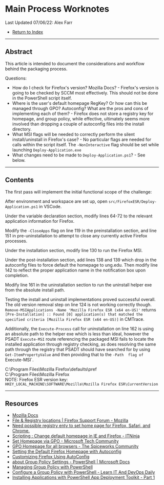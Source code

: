 # Main Process Worknotes
Last Updated 07/06/22: Alex Farr

- [Return to Index](0-index.md)

---
## Abstract
This article is intended to document the considerations and workflow behind the packaging process.

Questions: 
- How do I check for Firefox's version? Mozilla Docs?
		- Firefox's version is going to be checked by SCCM most effectively. This should not be done in the PowerShell script itself. 
- Where is the user's default homepage RegKey? Or how can this be managed through GPO? Autoconfig? What are the pros and cons of implementing each of them?
		- Firefox does not store a registry key for homepage, and group policy, while effective, ultimately seems more involved than dropping a couple of autoconfig files into the install directory. 
- What MSI flags will be needed to correctly perform the silent install/uninstall in Firefox's case?
		- No particular flags are needed for calls within the script itself.  The `-NonInteractive` flag should be set while launching `Deploy-Application.exe` 
- What changes need to be made to `Deploy-Application.ps1`?
		- See below.

---
## Contents
The first pass will implement the initial functional scope of the challenge:

After environment and workspace are set up, open `src/FirefoxESR/Deploy-Application.ps1` in VSCode. 

Under the variable declaration section, modify lines 64-72 to the relevant application information for Firefox.

Modify the `-CloseApps` flag on line 119 in the preinstallation section, and line 151 in pre-uninstallation to attempt to close any currently active Firefox processes.

Under the installation section, modify line 130 to run the Firefox MSI.

Under the post-installation section, add lines 138 and 139 which drop in the autoconfig files to force default the homepage to ung.edu. Then modify line 142 to reflect the proper application name in the notification box upon completion. 

Modify line 161 in the uninstallation section to run the uninstall helper exe from the absolute install path.


Testing the install and uninstall implementations proved successful overall. The old version removal step on line 124 is not working correctly though. `Remove-MSIApplications -Name 'Mozilla Firefox ESR (x64 en-US)'` returns `[Pre-Installation] :: Found [0] application(s) that matched the specified criteria [Mozilla Firefox ESR (x64 en-US)]` in CMTrace. 

Additionally, the `Execute-Process` call for uninstallation on line 162 is using an absolute path to the helper exe which is less than ideal, however the PSADT `Execute-MSI` route referencing the packaged MSI fails to locate the installed application through registry checking, as does resolving the same path through the registry that PSADT should have searched for by using `Get-ItemPropertyValue` and then providing that to the `-Path 
 flag of `Execute-MSI`.

C:\Program Files\Mozilla Firefox\defaults\pref\
C:\Program Files\Mozilla Firefox\
NOTE: Firefox ESR version key: `HKEY_LOCAL_MACHINE\SOFTWARE\Mozilla\Mozilla Firefox ESR\CurrentVersion`

---
## Resources
- [Mozilla Docs](https://developer.mozilla.org/en-US/docs/web)
- [File & Registry locations | Firefox Support Forum - Mozilla](https://support.mozilla.org/en-US/questions/1172259)
- [Need possible registry enty to set home page for Firefox, Safari, and Chrome.](https://community.spiceworks.com/topic/137153-need-possible-registry-enty-to-set-home-page-for-firefox-safari-and-chrome)
- [Scripting : Change default homepage in IE and Firefox - ITNinja](https://www.itninja.com/question/change-default-homepage-in-ie-and-firefox)
- [Set Homepage via GPO - Microsoft Tech Community](https://techcommunity.microsoft.com/t5/enterprise/set-homepage-via-gpo/td-p/1476388)
- [GPO Homepage for all browsers - The Spiceworks Community](https://community.spiceworks.com/topic/886352-gpo-homepage-for-all-browsers)
- [Setting the Default Firefox Homepage with Autoconfig](http://mike.kaply.com/2012/08/29/setting-the-default-firefox-homepage-with-autoconfig/)
- [Customizing Firefox Using AutoConfig](https://support.mozilla.org/en-US/kb/customizing-firefox-using-autoconfig)
- [about Group Policy Settings - PowerShell | Microsoft Docs](https://docs.microsoft.com/en-us/powershell/module/microsoft.powershell.core/about/about_group_policy_settings)
- [Managing Group Policy with PowerShell](https://powershellmagazine.com/2012/05/14/managing-group-policy-with-powershell/)
- [Configure a Group Policy with PowerShell - Learn IT And DevOps Daily](https://www.ntweekly.com/2020/08/07/configure-a-group-policy-with-powershell/)
- [Installing Applications with PowerShell App Deployment Toolkit - Part 1](https://replicajunction.github.io/2015/04/07/installing-applications-with-psadt-part1/)